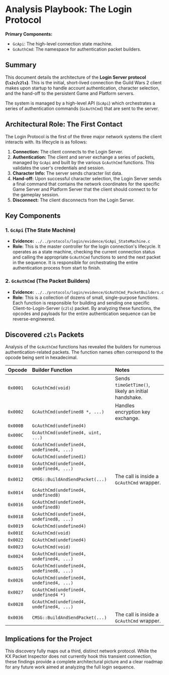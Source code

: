# Analysis Playbook: The Login Protocol

**Primary Components:**
*   `GcApi`: The high-level connection state machine.
*   `GcAuthCmd`: The namespace for authentication packet builders.

## Summary

This document details the architecture of the **Login Server protocol (`ls2c`/`c2ls`)**. This is the initial, short-lived connection the Guild Wars 2 client makes upon startup to handle account authentication, character selection, and the hand-off to the persistent Game and Platform servers.

The system is managed by a high-level API (`GcApi`) which orchestrates a series of authentication commands (`GcAuthCmd`) that are sent to the server.

## Architectural Role: The First Contact

The Login Protocol is the first of the three major network systems the client interacts with. Its lifecycle is as follows:

1.  **Connection:** The client connects to the Login Server.
2.  **Authentication:** The client and server exchange a series of packets, managed by `GcApi` and built by the various `GcAuthCmd` functions. This validates the user's credentials and session.
3.  **Character Info:** The server sends character list data.
4.  **Hand-off:** Upon successful character selection, the Login Server sends a final command that contains the network coordinates for the specific Game Server and Platform Server that the client should connect to for the gameplay session.
5.  **Disconnect:** The client disconnects from the Login Server.

## Key Components

### 1. `GcApi` (The State Machine)

*   **Evidence:** `../../protocols/login/evidence/GcApi_StateMachine.c`
*   **Role:** This is the master controller for the login connection's lifecycle. It operates as a state machine, checking the current connection status and calling the appropriate `GcAuthCmd` functions to send the next packet in the sequence. It is responsible for orchestrating the entire authentication process from start to finish.

### 2. `GcAuthCmd` (The Packet Builders)

*   **Evidence:** `../../protocols/login/evidence/GcAuthCmd_PacketBuilders.c`
*   **Role:** This is a collection of dozens of small, single-purpose functions. Each function is responsible for building and sending one specific Client-to-Login-Server (`c2ls`) packet. By analyzing these functions, the opcodes and payloads for the entire authentication sequence can be reverse-engineered.

## Discovered `c2ls` Packets

Analysis of the `GcAuthCmd` functions has revealed the builders for numerous authentication-related packets. The function names often correspond to the opcode being sent in hexadecimal.

| Opcode | Builder Function | Notes |
| :--- | :--- | :--- |
| `0x0001` | `GcAuthCmd(void)` | Sends `timeGetTime()`, likely an initial handshake. |
| `0x0002` | `GcAuthCmd(undefined8 *, ...)` | Handles encryption key exchange. |
| `0x000B` | `GcAuthCmd(undefined4)` | |
| `0x000C` | `GcAuthCmd(undefined4, uint, ...)` | |
| `0x000E` | `GcAuthCmd(undefined4, undefined4, ...)` | |
| `0x000F` | `GcAuthCmd(undefined1)` | |
| `0x0010` | `GcAuthCmd(undefined4, undefined4, ...)` | |
| `0x0012` | `CMSG::BuildAndSendPacket(...)` | The call is inside a `GcAuthCmd` wrapper. |
| `0x0014` | `GcAuthCmd(undefined4, undefined8)` | |
| `0x0016` | `GcAuthCmd(undefined4, undefined8)` | |
| `0x0018` | `GcAuthCmd(undefined4, undefined8, ...)` | |
| `0x0019` | `GcAuthCmd(undefined4)` | |
| `0x001E` | `GcAuthCmd(void)` | |
| `0x0022` | `GcAuthCmd(undefined4)` | |
| `0x0023` | `GcAuthCmd(void)` | |
| `0x0024` | `GcAuthCmd(undefined4, undefined4, ...)` | |
| `0x0025` | `GcAuthCmd(undefined4, undefined8, ...)` | |
| `0x0026` | `GcAuthCmd(undefined4, undefined4, ...)` | |
| `0x0027` | `GcAuthCmd(undefined4, undefined4 *)` | |
| `0x0028` | `GcAuthCmd(undefined4, undefined4, ...)` | |
| `0x0036` | `CMSG::BuildAndSendPacket(...)` | The call is inside a `GcAuthCmd` wrapper. |

## Implications for the Project

This discovery fully maps out a third, distinct network protocol. While the KX Packet Inspector does not currently hook this transient connection, these findings provide a complete architectural picture and a clear roadmap for any future work aimed at analyzing the full login sequence.